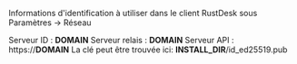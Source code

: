 Informations d'identification à utiliser dans le client RustDesk sous Paramètres -> Réseau

Serveur ID : __DOMAIN__
Serveur relais : __DOMAIN__
Serveur API : https://__DOMAIN__
La clé peut être trouvée ici: __INSTALL_DIR__/id_ed25519.pub